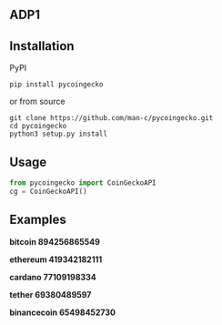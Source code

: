 ## ADP1

## Installation
PyPI
```
pip install pycoingecko
```
or from source
```
git clone https://github.com/man-c/pycoingecko.git
cd pycoingecko
python3 setup.py install
```
## Usage
```python
from pycoingecko import CoinGeckoAPI
cg = CoinGeckoAPI()
```
## Examples
**bitcoin 894256865549**

**ethereum 419342182111**

**cardano 77109198334**

**tether 69380489597**

**binancecoin 65498452730**


